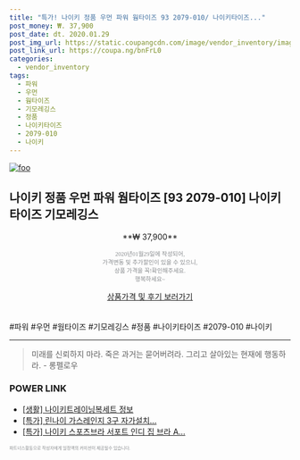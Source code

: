 ```yaml
--- 
title: "특가! 나이키 정품 우먼 파워 웜타이즈 93 2079-010/ 나이키타이즈..." 
post_money: ₩. 37,900 
post_date: dt. 2020.01.29 
post_img_url: https://static.coupangcdn.com/image/vendor_inventory/images/2018/10/26/14/4/5ec42253-b229-48d9-be59-23b4d695f954.jpg 
post_link_url: https://coupa.ng/bnFrL0 
categories: 
  - vendor_inventory 
tags: 
  - 파워 
  - 우먼 
  - 웜타이즈 
  - 기모레깅스 
  - 정품 
  - 나이키타이즈 
  - 2079-010 
  - 나이키 
--- 
```

[![foo](https://static.coupangcdn.com/image/vendor_inventory/images/2018/10/26/14/4/5ec42253-b229-48d9-be59-23b4d695f954.jpg)](https://coupa.ng/bnFrL0) 

## 나이키 정품 우먼 파워 웜타이즈 [93 2079-010] 나이키타이즈 기모레깅스 
<p style="text-align: center;">**₩ 37,900**</p> 
<p style="text-align: center;"><span style="color: #898c8f; font-family: Georgia,Times,serif; font-size: 0.75em;">2020년01월29일에 작성되어, <br>가격변동 및 추가할인이 있을 수 있으니,<br> 상품 가격을 꼭!확인해주세요.<br>행복하세요~</span> 
</p>	 
<div markdown="0" style="text-align: center;"><a href="https://coupa.ng/bnFrL0" class="btn btn--success">상품가격 및 후기 보러가기</a></div> 
<br><br> 
  #파워 #우먼 #웜타이즈 #기모레깅스 #정품 #나이키타이즈 #2079-010 #나이키 
<hr> 

> 미래를 신뢰하지 마라. 죽은 과거는 묻어버려라. 그리고 살아있는 현재에 행동하라. - 롱펠로우 


### POWER LINK

* <a href="https://blog.naver.com/santokki14/221770396757" target="_blank"> [생활] 나이키트레이닝복세트 정보 </a>
* <a href="https://blog.naver.com/an0733/221786331903" target="_blank">[특가] 린나이 가스레인지 3구 자가설치...</a>
* <a href="https://blog.naver.com/santokki14/221789537077" target="_blank">[특가] 나이키 스포츠브라 서포트 인디 집 브라 A...</a>

<span style="color: #898c8f; font-family: Georgia,Times,serif; font-size: 0.55em;">파트너스활동으로 작성자에게 일정액의 커미션이 제공될수 있습니다.</span> 
